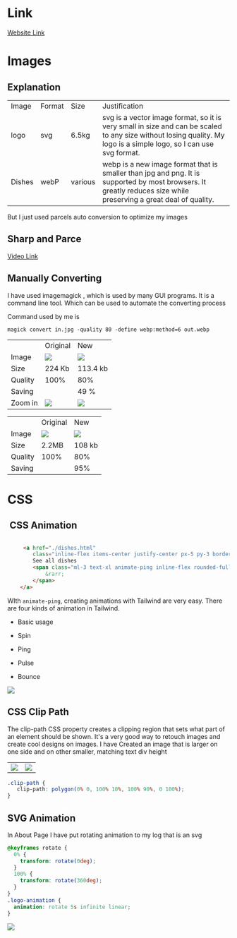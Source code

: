 # Link
[Website Link](https://cirvianum-daw.github.io/mp9-pj-uf2-optimitzacio-imatges-gsingh704/src/)



# Images

## Explanation

|        |        |         |                                                                                                                                                                     |
| ------ | ------ | ------- | ------------------------------------------------------------------------------------------------------------------------------------------------------------------- |
| Image  | Format | Size    | Justification                                                                                                                                                       |
| logo   | svg    | 6.5kg   | svg is a vector image format, so it is very small in size and can be scaled to any size without losing quality. My logo is a simple logo, so I can use svg format.  |
| Dishes | webP   | various | webp is a new image format that is smaller than jpg and png. It is supported by most browsers. It greatly reduces size while preserving a great deal of quality.    |

But I just used parcels auto conversion to optimize my images

## Sharp and Parce

[Video Link](https://drive.google.com/file/d/1pjKJtN406Z4S55O7WjKnMNHboIkfE0xS/view?usp=sharing)

## Manually Converting

I have used imagemagick , which is used by many GUI programs. It is a command line tool. Which can be used to automate the converting process

Command used by me is

    magick convert in.jpg -quality 80 -define webp:method=6 out.webp

|         |                                                                                                                                                                                                  |                                                                                                                                                                                                  |
| ------- | ------------------------------------------------------------------------------------------------------------------------------------------------------------------------------------------------ | ------------------------------------------------------------------------------------------------------------------------------------------------------------------------------------------------ |
|         | Original                                                                                                                                                                                         | New                                                                                                                                                                                              |
| Image   | ![](https://lh7-us.googleusercontent.com/eRQF7DduSOuroNYdg9ZI7A4PNrBsdqw7D0ISwIOqV30U6FD4BBbS9QladlidJvFomBMj6A98nvj0MeLmo1pu7iMoSZ-ppWXj4IUyI81QYYeiBKjQ1ZYf_YxvYfoDYj0Jj2_xBIKEuRWxfKYW1UeQSw) | ![](https://lh7-us.googleusercontent.com/nW_H3RF4KEVxTBNII7QMEsdFGxe_bVHefKj6GO7cSNJhv-hWNVxQXsXnXlaq2NPhvsE2wkCKANdwkv29w-0HvWZ7yb4xQtWtr_4tMpROVRpiYvsDWZPemB8fiDWKprgoZsol4k6OmOXmNBXfwUtPNw) |
| Size    | 224 Kb                                                                                                                                                                                           | 113.4 kb                                                                                                                                                                                         |
| Quality | 100%                                                                                                                                                                                             | 80%                                                                                                                                                                                              |
| Saving  |                                                                                                                                                                                                  | 49 %                                                                                                                                                                                             |
| Zoom in | ![](https://lh7-us.googleusercontent.com/Rz1WNGn4YvqTi2gJlhsZwt7qcnSj8qjvm3GHBEW74zJwVkaraso1x_srFGKPcgHPeV9JvFdTTPYCwL3A5txkoZcqB21Dvtzc7BcidJ6Trk6tslJHlSw_EhBqsap5TOJ1UIQgclocFzjVGGZsewe7Rg) | ![](https://lh7-us.googleusercontent.com/oq5WSY5KKtsro26msjSf0JshpvSMdB0kgAu--h0MDUAz1_S7mLIqg-p72JiQzZKCfaTiFq8N6a_NQWyKwXIAEXwc2IMDmgskZvSpuHxyizk3r10jubGlVDdOCPaKj1EQa-ydzYE7QVoWyGmAu_VbGw) |

|         |                                                                                                                                                                                                  |                                                                                                                                                                                                  |
| ------- | ------------------------------------------------------------------------------------------------------------------------------------------------------------------------------------------------ | ------------------------------------------------------------------------------------------------------------------------------------------------------------------------------------------------ |
|         | Original                                                                                                                                                                                         | New                                                                                                                                                                                              |
| Image   | ![](https://lh7-us.googleusercontent.com/JJCezHwrBbeEvsA-zPvZcoN6itz4DXWG_U4lCoaVc4wGqIzaCY7eNIkpJfhGGGTOllLZYenjJxlO-oHeF6IQentOjr-8UbN_gYLKFzs-G7dt_wnDLLxYPeUVJeNGTlow2J8FUSTu2kJRDTQbq9c_WA) | ![](https://lh7-us.googleusercontent.com/tdWca34fav8o_NqEXgfdRqs5ZvmjBY-yXxrKpaBx7n_Eqfp_4b6eV2EIeCgV-3uo7NC-Ey6T-Fq5tqtUSAhBmmpTtAYJMjp_DJDa6adP30oL8pvAy5Z2Dd2Egj0t567D-DvPlzQo-_SzVyBkHwTH7w) |
| Size    | 2.2MB                                                                                                                                                                                            | 108 kb                                                                                                                                                                                           |
| Quality | 100%                                                                                                                                                                                             | 80%                                                                                                                                                                                              |
| Saving  |                                                                                                                                                                                                  | 95%                                                                                                                                                                                              |

# CSS</a>

##  CSS Animation</a>

```html

     <a href="./dishes.html"
        class="inline-flex items-center justify-center px-5 py-3 border-2 border-indigo-600 rounded-lg hover:bg-indigo-600 hover:text-white text-indigo-600 font-semibold">
        See all dishes
        <span class="ml-3 text-xl animate-ping inline-flex rounded-full h-6 w-6 bg-indigo-600 items-center justify-center text-white">
            &rarr;
        </span>
    </a>

```

WIth `animate-ping`, creating animations with Tailwind are very easy. There are four kinds of animation in Tailwind.

- Basic usage

- Spin

- Ping

- Pulse

- Bounce

![](https://lh7-us.googleusercontent.com/jUKVxT7VQOXzJrFng5B1ESN2Nl3DIf2r3VZooG-gLWPfKZr8z6_qO2p6NRhS53HY1Hj4BseUgKOxYAXqm8dcfFNb9uD4Cy8PyVy-pqcWk7Au332tefFcQvVlunEk8KSPqSvLNLlMKtqfm2qxGtBOtQ)

## CSS Clip Path

The clip-path CSS property creates a clipping region that sets what part of an element should be shown. It's a very good way to retouch images and create cool designs on images. I have Created an image that is larger on one side and on other smaller, matching text div height

|                                                                                                                                                                                                  |                                                                                                                                                                                                  |
| ------------------------------------------------------------------------------------------------------------------------------------------------------------------------------------------------ | ------------------------------------------------------------------------------------------------------------------------------------------------------------------------------------------------ |
| ![](https://lh7-us.googleusercontent.com/li-6LsscRJ-PxNEmNQNgt-0RKpmrjDYyl_09an89YGDv7s81ya61Tsw9OVron8lYnP0dTI5BZI9wbbK7Er0R3vhxDpeJxeViWIm1QOMHUhTVXc7qg5NndOKcpfFLpDMeg8ggtf2u9WEW2um29PWE2Q) | ![](https://lh7-us.googleusercontent.com/9PaLSOFwf298z-x8vnLevGEvkPiPpRW3fd4BhCBtCCGBdC76ULjvEQFNa_Kci7o2FAlG4qPTgqsqh7Y_M84yIW7SDU-T3alh5iD9XhxNbFU4uJu2RFIV3oGuVRz5MImQ_5WGfwkt1D87lMMGwUGT6A) |

```css
.clip-path {
   clip-path: polygon(0% 0, 100% 10%, 100% 90%, 0 100%);
}
```

## SVG Animation 

In About Page I have put rotating animation to my log that is an svg

```css
@keyframes rotate {
  0% {
    transform: rotate(0deg);
  }
  100% {
    transform: rotate(360deg);
  }
}
.logo-animation {
  animation: rotate 5s infinite linear;
}
```

![](https://lh7-us.googleusercontent.com/sgsOvqxch_s6RKxmAvmt0zFeZRFoK_U3iOWr6FaCDFkA9U5FfDmxZ9hlqERdV0DRdOSX22tnLvx1nAbm1oXpHfUChTS7Co5bcQlJxJzC_JFIZx67qcyGjFeIhMMenwqIjZDKnt0datwh7KOSaB4y2Q)
